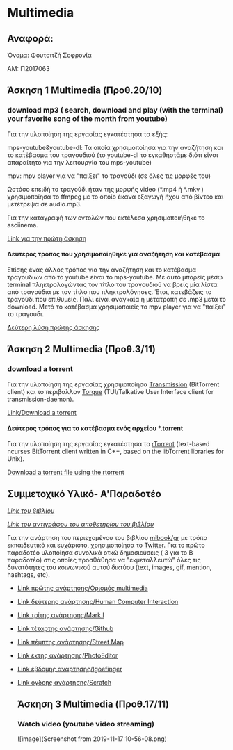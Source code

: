 # Multimedia

  ## Αναφορά:

Όνομα: Φουτσιτζή Σοφρονία

AM: Π2017063


  ## Άσκηση 1 Multimedia (Προθ.20/10)
   ### download mp3 ( search, download and play (with the terminal) your favorite song of the month from youtube)
   Για την υλοποίηση της εργασίας εγκατέστησα τα εξής:
   
   mps-youtube&youtube-dl: Τα οποία χρησιμοποίησα για την αναζήτηση και το κατέβασμα του τραγουδιού  (το youtube-dl το εγκαθηστάμε διότι είναι απαραίτητο για την λειτουργία του mps-youtube)
   
   mpv: mpv player για να "παίξει" το τραγούδι (σε όλες τις μορφές του) 
  
   Ωστόσο επειδή το τραγούδι ήταν της μορφής video (*.mp4 ή *.mkv ) χρησιμοποίησα το ffmpeg με το οποίο έκανα εξαγωγή ήχου από βίντεο
   και μετέτρεψα σε audio.mp3.
   
   Για την καταγραφή των εντολών που εκτέλεσα χρησιμοποιήθηκε το asciinema.
  
  [Link για την πρώτη άσκηση](https://asciinema.org/a/7IjvEOkmKvq8ey7zjQ3iXwdLm)



  

 #### Δευτερος τρόπος που χρησιμοποίηθηκε για αναζήτηση και κατέβασμα
  Επίσης ένας άλλος τρόπος για την αναζήτηση και το κατέβασμα τραγουδιων από το youtube είναι το mps-youtube. Με αυτό μπορείς μέσω terminal πληκτρολογώντας τον τίτλο του τραγουδιού να βρείς μία λίστα από τραγούδια με τον τίτλο που πληκτρολόγησες. Έτσι, κατεβάζεις το τραγούδι που επιθυμείς. Πάλι είναι αναγκαία η μετατροπή σε .mp3 μετά το download. Μετά το κατέβασμα χρησιμοποιείς το mpv player για να "παίξει" το τραγουδι.  

[Δεύτερη λύση πρώτης άσκησης](https://asciinema.org/a/jmAK9YM2GckhGSLe3sAoecGZ0)
  
  
  
  
   ## Άσκηση 2 Multimedia (Προθ.3/11)
   ### download a torrent
   Για την υλοποίηση της εργασίας χρησιμοποίησα [Transmission](https://en.wikipedia.org/wiki/Transmission_(BitTorrent_client)) (BitTorrent client) και το περιβαλλον [Torque](https://github.com/dylanaraps/torque) (TUI/Talkative User Interface client for transmission-daemon).
   
   [Link/Download a torrent](https://asciinema.org/a/mEJFVDFivhxN7KXL7p9qJKEkk)
  
   
   
   #### Δεύτερος τρόπος για το κατέβασμα ενός αρχείου *.torrent 
   Για την υλοποίηση της εργασίας εγκατέστησα το [rTorrent](https://en.wikipedia.org/wiki/RTorrent) (text-based ncurses BitTorrent client written in C++, based on the libTorrent libraries for Unix).
   
 [Download a torrent file using the rtorrent](https://asciinema.org/a/2xc27mSIa1CQmUTlOmtXWbfTE)
  
  
  
  ## Συμμετοχικό Υλικό- Α'Παραδοτέο
  
  [*Link του βιβλίου*](https://mibook.org/gr/)
  
  [*Link του αντιγράφου του αποθετηρίου του βιβλίου*](https://github.com/fsofronia/gr/tree/gh-pages)
  
  Για την ανάρτηση του περιεχομένου του βιβλίου [mibook/gr](https://mibook.org/gr/) με τρόπο εκπαιδευτικό και ευχάριστο, χρησιμοποίησα το [Twitter](https://twitter.com/sofronia_f). Για το πρώτο παραδοτέο υλοποίησα συνολικά οτκώ δημοσιεύσεις ( 3 για το Β παραδοτέο) στις οποίες προσθάθησα να "εκμεταλλευτώ" όλες τις δυνατότητες του κοινωνικού αυτού δικτύου (text, images, gif, mention, hashtags, etc).
  
* [Link πρώτης ανάρτησης/Ορισμός multimedia](https://twitter.com/sofronia_f/status/1192152684075343873)
  
* [Link δεύτερης ανάρτησης/Human Computer Interaction](https://twitter.com/sofronia_f/status/1192160128449077248)
  
* [Link τρίτης ανάρτησης/Mark I](https://twitter.com/sofronia_f/status/1192173030237179904)
  
* [Link τέταρτης ανάρτησης/Github](https://twitter.com/sofronia_f/status/1192527323184214016)
  
* [Link πέμπτης ανάρτησης/Street Map](https://twitter.com/sofronia_f/status/1192535161583390720)
  
* [Link έκτης ανάρτησης/PhotoEditor](https://twitter.com/sofronia_f/status/1192563914191654912)
  
* [Link έβδομης ανάρτησης/Igoefinger](https://twitter.com/sofronia_f/status/1192567747156303873)
  
* [Link όγδοης ανάρτησης/Scratch](https://twitter.com/sofronia_f/status/1192573136761425920)
  
  
  
  
  
   ## Άσκηση 3 Multimedia (Προθ.17/11)
   ### Watch video (youtube video streaming)
   
   ![image](Screenshot from 2019-11-17 10-56-08.png)
   
   
  
  
  
  
  
  
